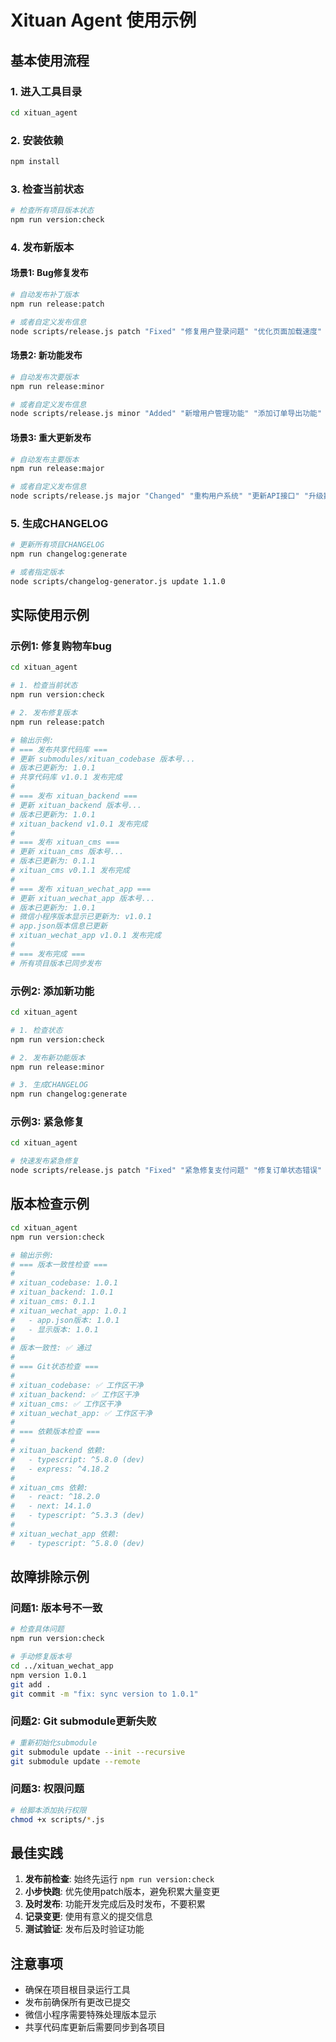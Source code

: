 # Xituan Agent 使用示例

## 基本使用流程

### 1. 进入工具目录
```bash
cd xituan_agent
```

### 2. 安装依赖
```bash
npm install
```

### 3. 检查当前状态
```bash
# 检查所有项目版本状态
npm run version:check
```

### 4. 发布新版本

#### 场景1: Bug修复发布
```bash
# 自动发布补丁版本
npm run release:patch

# 或者自定义发布信息
node scripts/release.js patch "Fixed" "修复用户登录问题" "优化页面加载速度"
```

#### 场景2: 新功能发布
```bash
# 自动发布次要版本
npm run release:minor

# 或者自定义发布信息
node scripts/release.js minor "Added" "新增用户管理功能" "添加订单导出功能" "优化搜索性能"
```

#### 场景3: 重大更新发布
```bash
# 自动发布主要版本
npm run release:major

# 或者自定义发布信息
node scripts/release.js major "Changed" "重构用户系统" "更新API接口" "升级数据库结构"
```

### 5. 生成CHANGELOG
```bash
# 更新所有项目CHANGELOG
npm run changelog:generate

# 或者指定版本
node scripts/changelog-generator.js update 1.1.0
```

## 实际使用示例

### 示例1: 修复购物车bug
```bash
cd xituan_agent

# 1. 检查当前状态
npm run version:check

# 2. 发布修复版本
npm run release:patch

# 输出示例:
# === 发布共享代码库 ===
# 更新 submodules/xituan_codebase 版本号...
# 版本已更新为: 1.0.1
# 共享代码库 v1.0.1 发布完成
# 
# === 发布 xituan_backend ===
# 更新 xituan_backend 版本号...
# 版本已更新为: 1.0.1
# xituan_backend v1.0.1 发布完成
# 
# === 发布 xituan_cms ===
# 更新 xituan_cms 版本号...
# 版本已更新为: 0.1.1
# xituan_cms v0.1.1 发布完成
# 
# === 发布 xituan_wechat_app ===
# 更新 xituan_wechat_app 版本号...
# 版本已更新为: 1.0.1
# 微信小程序版本显示已更新为: v1.0.1
# app.json版本信息已更新
# xituan_wechat_app v1.0.1 发布完成
# 
# === 发布完成 ===
# 所有项目版本已同步发布
```

### 示例2: 添加新功能
```bash
cd xituan_agent

# 1. 检查状态
npm run version:check

# 2. 发布新功能版本
npm run release:minor

# 3. 生成CHANGELOG
npm run changelog:generate
```

### 示例3: 紧急修复
```bash
cd xituan_agent

# 快速发布紧急修复
node scripts/release.js patch "Fixed" "紧急修复支付问题" "修复订单状态错误"
```

## 版本检查示例

```bash
cd xituan_agent
npm run version:check

# 输出示例:
# === 版本一致性检查 ===
# 
# xituan_codebase: 1.0.1
# xituan_backend: 1.0.1
# xituan_cms: 0.1.1
# xituan_wechat_app: 1.0.1
#   - app.json版本: 1.0.1
#   - 显示版本: 1.0.1
# 
# 版本一致性: ✅ 通过
# 
# === Git状态检查 ===
# 
# xituan_codebase: ✅ 工作区干净
# xituan_backend: ✅ 工作区干净
# xituan_cms: ✅ 工作区干净
# xituan_wechat_app: ✅ 工作区干净
# 
# === 依赖版本检查 ===
# 
# xituan_backend 依赖:
#   - typescript: ^5.8.0 (dev)
#   - express: ^4.18.2
# 
# xituan_cms 依赖:
#   - react: ^18.2.0
#   - next: 14.1.0
#   - typescript: ^5.3.3 (dev)
# 
# xituan_wechat_app 依赖:
#   - typescript: ^5.8.0 (dev)
```

## 故障排除示例

### 问题1: 版本号不一致
```bash
# 检查具体问题
npm run version:check

# 手动修复版本号
cd ../xituan_wechat_app
npm version 1.0.1
git add .
git commit -m "fix: sync version to 1.0.1"
```

### 问题2: Git submodule更新失败
```bash
# 重新初始化submodule
git submodule update --init --recursive
git submodule update --remote
```

### 问题3: 权限问题
```bash
# 给脚本添加执行权限
chmod +x scripts/*.js
```

## 最佳实践

1. **发布前检查**: 始终先运行 `npm run version:check`
2. **小步快跑**: 优先使用patch版本，避免积累大量变更
3. **及时发布**: 功能开发完成后及时发布，不要积累
4. **记录变更**: 使用有意义的提交信息
5. **测试验证**: 发布后及时验证功能

## 注意事项

- 确保在项目根目录运行工具
- 发布前确保所有更改已提交
- 微信小程序需要特殊处理版本显示
- 共享代码库更新后需要同步到各项目




